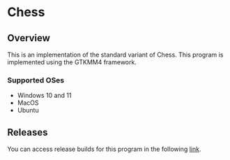 # Chess

## Overview

This is an implementation of the standard variant of Chess. This program is implemented using the GTKMM4 framework. 

### Supported OSes
- Windows 10 and 11
- MacOS
- Ubuntu

## Releases

You can access release builds for this program in the following [link](https://github.com).
